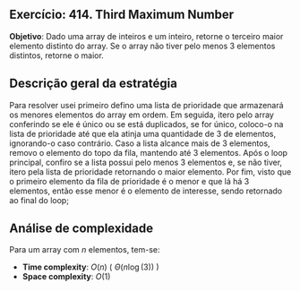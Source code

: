 ## Exercício: 414. Third Maximum Number
**Objetivo**: Dado uma array de inteiros e um inteiro, retorne o terceiro maior elemento distinto do array. Se o array não tiver pelo menos 3 elementos distintos, retorne o maior.

## Descrição geral da estratégia
Para resolver usei primeiro defino uma lista de prioridade que armazenará os menores elementos do array em ordem. Em seguida, itero pelo array conferindo se ele é único ou se está duplicados, se for único, coloco-o na lista de prioridade até que ela atinja uma quantidade de 3 de elementos, ignorando-o caso contrário. Caso a lista alcance mais de 3 elementos, removo o elemento do topo da fila, mantendo até 3 elementos. Após o loop principal, confiro se a lista possui pelo menos 3 elementos e, se não tiver, itero pela lista de prioridade retornando o maior elemento. Por fim, visto que o primeiro elemento da fila de prioridade é o menor e que lá há 3 elementos, então esse menor é o elemento de interesse, sendo retornado ao final do loop;  

## Análise de complexidade
Para um array com $n$ elementos, tem-se:
- **Time complexity**: $O(n)$ ( $\Theta(n \log(3))$ )
- **Space complexity**: $O(1)$ 